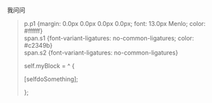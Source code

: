 我问问

> p.p1 {margin: 0.0px 0.0px 0.0px 0.0px; font: 13.0px Menlo; color: \#ffffff}  
> span.s1 {font-variant-ligatures: no-common-ligatures; color: \#c2349b}  
> span.s2 {font-variant-ligatures: no-common-ligatures}  
>
>
> self.myBlock = ^ {
>
>  \[selfdoSomething\];
>
>  };



